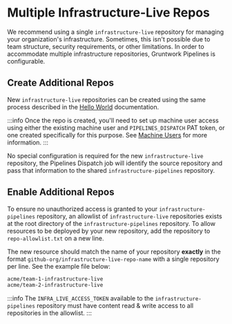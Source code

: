# Multiple Infrastructure-Live Repos

We recommend using a single `infrastructure-live` repository for managing your organization's infrastructure.
Sometimes, this isn't possible due to team structure, security requirements, or other limitations.
In order to accommodate multiple infrastructure repositories, Gruntwork Pipelines is configurable.

## Create Additional Repos

New `infrastructure-live` repositories can be created using the same process described in the
[Hello World](../hello-world#setting-up-the-repositories) documentation.

:::info
Once the repo is created, you'll need to set up machine user access using either the existing machine user and `PIPELINES_DISPATCH` PAT token,
or one created specifically for this purpose. See [Machine Users](../using-pipelines/machine-users) for more information.
:::

No special configuration is required for the new `infrastructure-live` repository,
the Pipelines Dispatch job will identify the source repository and pass that information
to the shared `infrastructure-pipelines` repository.

## Enable Additional Repos

To ensure no unauthorized access is granted to your `infrastructure-pipelines` repository,
an allowlist of `infrastructure-live` repositories exists at the root directory of the `infrastructure-pipelines` repository.
To allow resources to be deployed by your new repository,
add the repository to `repo-allowlist.txt` on a new line.

The new resource should match the name of your repository **exactly** in the format
`github-org/infrastructure-live-repo-name` with a single repository per line. See the example file below:

```txt title=infrastructure-pipelines/repo-allowlist.txt
acme/team-1-infrastructure-live
acme/team-2-infrastructure-live
```

:::info
The `INFRA_LIVE_ACCESS_TOKEN` available to the `infrastructure-pipelines` repository must have content read & write access to all repositories in the allowlist.
:::
